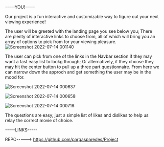 -----YOU!-----


Our project is a fun interactive and customizable way to figure out your next viewing experience!

The user will be greeted with the landing page you see below you; There are plenty of interactive links to choose from, all of which will bring you an array of options to pick from for your viewing pleasure.
![Screenshot 2022-07-14 001140](https://user-images.githubusercontent.com/105595889/178896923-e7b666f2-45ba-4b99-91f7-9213c75376e5.png)

The user can pick from one of the links in the Navbar section if they may want a fast easy list to lookg through; Or alternatively, if they choose they may hit the center button to pull up a three part questionnaire. From here we can narrow down the approch and get something the user may be in the mood for.

![Screenshot 2022-07-14 000637](https://user-images.githubusercontent.com/105595889/178896396-e4554904-8aa1-4b24-96ce-1633bd5058d4.png)

![Screenshot 2022-07-14 000658](https://user-images.githubusercontent.com/105595889/178896405-e884fc7a-6c9f-4009-b9d5-723a0a1ee981.png)

![Screenshot 2022-07-14 000716](https://user-images.githubusercontent.com/105595889/178896411-adf404b7-097d-4351-bd3c-99009d3b7e03.png)


The questions are easy, just a simple list of likes and dislikes to help us relay the correct movie of choice.










-----LINKS-----

REPO----->    https://github.com/pargasparedes/Project
